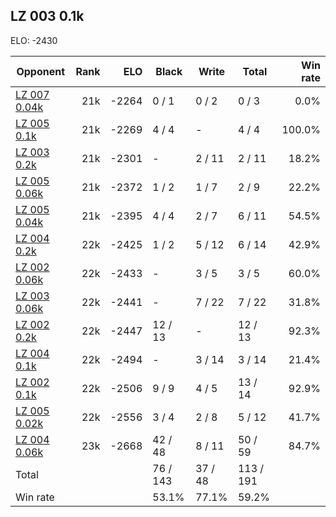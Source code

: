 ## LZ 003 0.1k ##

ELO: -2430

Opponent | Rank | ELO | Black | Write | Total | Win rate
---------|-----:|----:|-------|-------|-------|-------:
[LZ 007 0.04k](LZ%20007%200.04k.md) | 21k | -2264 | 0 / 1 | 0 / 2 | 0 / 3 | 0.0%
[LZ 005 0.1k](LZ%20005%200.1k.md) | 21k | -2269 | 4 / 4 | - | 4 / 4 | 100.0%
[LZ 003 0.2k](LZ%20003%200.2k.md) | 21k | -2301 | - | 2 / 11 | 2 / 11 | 18.2%
[LZ 005 0.06k](LZ%20005%200.06k.md) | 21k | -2372 | 1 / 2 | 1 / 7 | 2 / 9 | 22.2%
[LZ 005 0.04k](LZ%20005%200.04k.md) | 21k | -2395 | 4 / 4 | 2 / 7 | 6 / 11 | 54.5%
[LZ 004 0.2k](LZ%20004%200.2k.md) | 22k | -2425 | 1 / 2 | 5 / 12 | 6 / 14 | 42.9%
[LZ 002 0.06k](LZ%20002%200.06k.md) | 22k | -2433 | - | 3 / 5 | 3 / 5 | 60.0%
[LZ 003 0.06k](LZ%20003%200.06k.md) | 22k | -2441 | - | 7 / 22 | 7 / 22 | 31.8%
[LZ 002 0.2k](LZ%20002%200.2k.md) | 22k | -2447 | 12 / 13 | - | 12 / 13 | 92.3%
[LZ 004 0.1k](LZ%20004%200.1k.md) | 22k | -2494 | - | 3 / 14 | 3 / 14 | 21.4%
[LZ 002 0.1k](LZ%20002%200.1k.md) | 22k | -2506 | 9 / 9 | 4 / 5 | 13 / 14 | 92.9%
[LZ 005 0.02k](LZ%20005%200.02k.md) | 22k | -2556 | 3 / 4 | 2 / 8 | 5 / 12 | 41.7%
[LZ 004 0.06k](LZ%20004%200.06k.md) | 23k | -2668 | 42 / 48 | 8 / 11 | 50 / 59 | 84.7%
Total | | | 76 / 143 | 37 / 48 | 113 / 191 | 
Win rate| | | 53.1% | 77.1% | 59.2% | 
